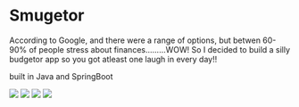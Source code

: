 # Smugetor

According to Google, and there were a range of options, but betwen 60-90% of people stress about finances.........WOW! So I decided to build a silly budgetor app so you got atleast one laugh in every day!!

built in Java and SpringBoot

![](https://github.com/lisabroadhead/smugetor/blob/main/Screen%20Shot%202022-04-28%20at%201.15.16%20PM.png)
![](https://github.com/lisabroadhead/Smugetor/blob/main/Screen%20Shot%202022-04-29%20at%201.06.49%20PM.png)
![](https://github.com/lisabroadhead/Smugetor/blob/main/Screen%20Shot%202022-04-29%20at%201.06.57%20PM.png)
![](https://github.com/lisabroadhead/Smugetor/blob/main/Screen%20Shot%202022-04-29%20at%201.07.24%20PM.png)
